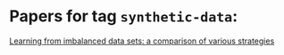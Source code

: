 # Papers for tag `synthetic-data`:

[Learning from imbalanced data sets: a comparison of various strategies](japkowicz2000learning.md)